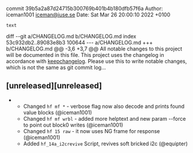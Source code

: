 commit 39b5a2a87d24715b300769b401b4b180dfb57f6a
Author: iceman1001 <iceman@iuse.se>
Date:   Sat Mar 26 20:00:10 2022 +0100

    text

diff --git a/CHANGELOG.md b/CHANGELOG.md
index 53c932db2..89083e8b3 100644
--- a/CHANGELOG.md
+++ b/CHANGELOG.md
@@ -3,6 +3,7 @@ All notable changes to this project will be documented in this file.
 This project uses the changelog in accordance with [keepchangelog](http://keepachangelog.com/). Please use this to write notable changes, which is not the same as git commit log...
 
 ## [unreleased][unreleased]
+ - Changed `hf mf *` - verbose flag now also decode and prints found value blocks (@iceman1001)
  - Changed `hf mf wrbl` - added more helptext and new param --force to point out block0 writes (@iceman1001)
  - Changed `hf 15 raw` - it now uses NG frame for response (@iceman1001)
  - Added `hf_14a_i2crevive` Script, revives soft bricked i2c (@equipter)

